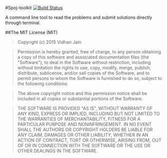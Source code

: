 #Spoj-toolkit 
[![Build Status](https://travis-ci.org/vidhan13j07/Spoj-toolkit.svg?branch=master)](https://travis-ci.org/vidhan13j07/Spoj-toolkit)

A command line tool to read the problems and submit solutions directly through terminal.

##The MIT License (MIT)
>Copyright (c) 2015 Vidhan Jain

>Permission is hereby granted, free of charge, to any person obtaining a copy
of this software and associated documentation files (the "Software"), to deal
in the Software without restriction, including without limitation the rights
to use, copy, modify, merge, publish, distribute, sublicense, and/or sell
copies of the Software, and to permit persons to whom the Software is
furnished to do so, subject to the following conditions:

>The above copyright notice and this permission notice shall be included in all
copies or substantial portions of the Software.

>THE SOFTWARE IS PROVIDED "AS IS", WITHOUT WARRANTY OF ANY KIND, EXPRESS OR
IMPLIED, INCLUDING BUT NOT LIMITED TO THE WARRANTIES OF MERCHANTABILITY,
FITNESS FOR A PARTICULAR PURPOSE AND NONINFRINGEMENT. IN NO EVENT SHALL THE
AUTHORS OR COPYRIGHT HOLDERS BE LIABLE FOR ANY CLAIM, DAMAGES OR OTHER
LIABILITY, WHETHER IN AN ACTION OF CONTRACT, TORT OR OTHERWISE, ARISING FROM,
OUT OF OR IN CONNECTION WITH THE SOFTWARE OR THE USE OR OTHER DEALINGS IN THE
SOFTWARE.
